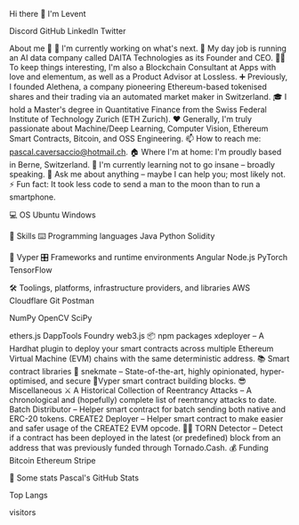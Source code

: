 Hi there 👋 I'm Levent

Discord GitHub LinkedIn    Twitter  

About me 💯
🔭 I'm currently working on what's next.
🔧 My day job is running an AI data company called DAITA Technologies as its Founder and CEO.
👨‍💻 To keep things interesting, I'm also a Blockchain Consultant at Apps with love and elementum, as well as a Product Advisor at Lossless.
➕ Previously, I founded Alethena, a company pioneering Ethereum-based tokenised shares and their trading via an automated market maker in Switzerland.
🎓 I hold a Master's degree in Quantitative Finance from the Swiss Federal Institute of Technology Zurich (ETH Zurich).
❤️ Generally, I'm truly passionate about Machine/Deep Learning, Computer Vision, Ethereum Smart Contracts, Bitcoin, and OSS Engineering.
📫 How to reach me: pascal.caversaccio@hotmail.ch.
🏠 Where I'm at home: I'm proudly based in Berne, Switzerland.
🌱 I'm currently learning not to go insane – broadly speaking.
💬 Ask me about anything – maybe I can help you; most likely not.
⚡ Fun fact: It took less code to send a man to the moon than to run a smartphone.

💻 OS
 Ubuntu Windows

🎯 Skills
⌨️ Programming languages
Java Python Solidity 

🐍 Vyper
🎛 Frameworks and runtime environments
Angular Node.js PyTorch TensorFlow



🛠 Toolings, platforms, infrastructure providers, and libraries
AWS Cloudflare Git Postman

NumPy OpenCV SciPy

ethers.js
DappTools
Foundry
web3.js
📦 npm packages
xdeployer – A Hardhat plugin to deploy your smart contracts across multiple Ethereum Virtual Machine (EVM) chains with the same deterministic address.
📚 Smart contract libraries
🐍 snekmate – State-of-the-art, highly opinionated, hyper-optimised, and secure 🐍Vyper smart contract building blocks.
😎 Miscellaneous
⚔️ A Historical Collection of Reentrancy Attacks – A chronological and (hopefully) complete list of reentrancy attacks to date.
Batch Distributor – Helper smart contract for batch sending both native and ERC-20 tokens.
CREATE2 Deployer – Helper smart contract to make easier and safer usage of the CREATE2 EVM opcode.
🕵️‍♂️ TORN Detector – Detect if a contract has been deployed in the latest (or predefined) block from an address that was previously funded through Tornado.Cash.
💰 Funding
Bitcoin Ethereum Stripe

🔎 Some stats
Pascal's GitHub Stats

Top Langs

visitors
